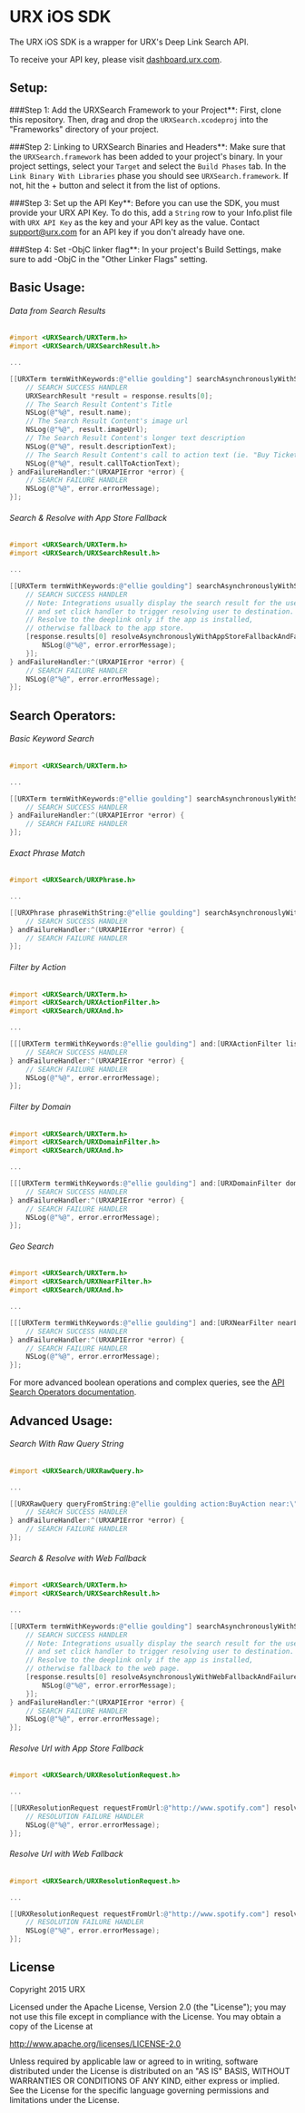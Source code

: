 # URX iOS SDK
The URX iOS SDK is a wrapper for URX's Deep Link Search API. 

To receive your API key, please visit [dashboard.urx.com](http://dashboard.urx.com).

## Setup:
###Step 1: Add the URXSearch Framework to your Project**:
First, clone this repository. Then, drag and drop the ``URXSearch.xcodeproj`` into the "Frameworks" directory of your project.


###Step 2: Linking to URXSearch Binaries and Headers**:
Make sure that the ``URXSearch.framework`` has been added to your project's binary. In your project settings, select your ``Target`` and select the ``Build Phases`` tab.  In the ``Link Binary With Libraries`` phase you should see ``URXSearch.framework``. If not, hit the + button and select it from the list of options.


###Step 3: Set up the API Key**:
Before you can use the SDK, you must provide your URX API Key. To do this, add a `String` row to your Info.plist file with ``URX API Key`` as the key and your API key as the value. Contact support@urx.com for an API key if you don't already have one.

###Step 4: Set -ObjC linker flag**:
In your project's Build Settings, make sure to add -ObjC in the "Other Linker Flags" setting.

## Basic Usage:
###### Data from Search Results
```objective-c
#import <URXSearch/URXTerm.h>
#import <URXSearch/URXSearchResult.h>

...

[[URXTerm termWithKeywords:@"ellie goulding"] searchAsynchronouslyWithSuccessHandler:^(URXSearchResponse *response) {
    // SEARCH SUCCESS HANDLER
    URXSearchResult *result = response.results[0];
    // The Search Result Content's Title
    NSLog(@"%@", result.name);
    // The Search Result Content's image url
    NSLog(@"%@", result.imageUrl);
    // The Search Result Content's longer text description
    NSLog(@"%@", result.descriptionText);
    // The Search Result Content's call to action text (ie. "Buy Tickets")
    NSLog(@"%@", result.callToActionText);
} andFailureHandler:^(URXAPIError *error) {
    // SEARCH FAILURE HANDLER
    NSLog(@"%@", error.errorMessage);
}];
```
###### Search & Resolve with App Store Fallback
```objective-c
#import <URXSearch/URXTerm.h>
#import <URXSearch/URXSearchResult.h>

...

[[URXTerm termWithKeywords:@"ellie goulding"] searchAsynchronouslyWithSuccessHandler:^(URXSearchResponse *response) {
    // SEARCH SUCCESS HANDLER
    // Note: Integrations usually display the search result for the user
    // and set click handler to trigger resolving user to destination.
    // Resolve to the deeplink only if the app is installed,
    // otherwise fallback to the app store.
    [response.results[0] resolveAsynchronouslyWithAppStoreFallbackAndFailureHandler:^(URXAPIError *error) {
        NSLog(@"%@", error.errorMessage);
    }];
} andFailureHandler:^(URXAPIError *error) {
    // SEARCH FAILURE HANDLER
    NSLog(@"%@", error.errorMessage);
}];
```
## Search Operators:

###### Basic Keyword Search
```objective-c
#import <URXSearch/URXTerm.h>

...

[[URXTerm termWithKeywords:@"ellie goulding"] searchAsynchronouslyWithSuccessHandler:^(URXSearchResponse *response) {
    // SEARCH SUCCESS HANDLER
} andFailureHandler:^(URXAPIError *error) {
    // SEARCH FAILURE HANDLER
}];
```

###### Exact Phrase Match
```objective-c
#import <URXSearch/URXPhrase.h>

...

[[URXPhrase phraseWithString:@"ellie goulding"] searchAsynchronouslyWithSuccessHandler:^(URXSearchResponse *response) {
    // SEARCH SUCCESS HANDLER
} andFailureHandler:^(URXAPIError *error) {
    // SEARCH FAILURE HANDLER
}];
```

###### Filter by Action
```objective-c
#import <URXSearch/URXTerm.h>
#import <URXSearch/URXActionFilter.h>
#import <URXSearch/URXAnd.h>

...

[[[URXTerm termWithKeywords:@"ellie goulding"] and:[URXActionFilter listenAction]] searchAsynchronouslyWithSuccessHandler:^(URXSearchResponse *response) {
    // SEARCH SUCCESS HANDLER
} andFailureHandler:^(URXAPIError *error) {
    // SEARCH FAILURE HANDLER
    NSLog(@"%@", error.errorMessage);
}];
```

###### Filter by Domain
```objective-c
#import <URXSearch/URXTerm.h>
#import <URXSearch/URXDomainFilter.h>
#import <URXSearch/URXAnd.h>

...

[[[URXTerm termWithKeywords:@"ellie goulding"] and:[URXDomainFilter domainWithPLD:@"spotify.com"]] searchAsynchronouslyWithSuccessHandler:^(URXSearchResponse *response) {
    // SEARCH SUCCESS HANDLER
} andFailureHandler:^(URXAPIError *error) {
    // SEARCH FAILURE HANDLER
    NSLog(@"%@", error.errorMessage);
}];
```

###### Geo Search
```objective-c
#import <URXSearch/URXTerm.h>
#import <URXSearch/URXNearFilter.h>
#import <URXSearch/URXAnd.h>

...

[[[URXTerm termWithKeywords:@"ellie goulding"] and:[URXNearFilter nearLatitude:37.7811919 AndLongitude:-122.3950664]] searchAsynchronouslyWithSuccessHandler:^(URXSearchResponse *response) {
    // SEARCH SUCCESS HANDLER
} andFailureHandler:^(URXAPIError *error) {
    // SEARCH FAILURE HANDLER
    NSLog(@"%@", error.errorMessage);
}];
```

For more advanced boolean operations and complex queries, see the [API Search Operators documentation](http://developers.urx.com/reference/search-operators.html).

## Advanced Usage:
###### Search With Raw Query String
```objective-c
#import <URXSearch/URXRawQuery.h>

...

[[URXRawQuery queryFromString:@"ellie goulding action:BuyAction near:\"San Francisco\""] searchAsynchronouslyWithSuccessHandler:^(URXSearchResponse *response) {
    // SEARCH SUCCESS HANDLER
} andFailureHandler:^(URXAPIError *error) {
    // SEARCH FAILURE HANDLER
}];
```

###### Search & Resolve with Web Fallback
```objective-c
#import <URXSearch/URXTerm.h>
#import <URXSearch/URXSearchResult.h>

...

[[URXTerm termWithKeywords:@"ellie goulding"] searchAsynchronouslyWithSuccessHandler:^(URXSearchResponse *response) {
    // SEARCH SUCCESS HANDLER
    // Note: Integrations usually display the search result for the user
    // and set click handler to trigger resolving user to destination.
    // Resolve to the deeplink only if the app is installed,
    // otherwise fallback to the web page.
    [response.results[0] resolveAsynchronouslyWithWebFallbackAndFailureHandler:^(URXAPIError *error) {
        NSLog(@"%@", error.errorMessage);
    }];
} andFailureHandler:^(URXAPIError *error) {
    // SEARCH FAILURE HANDLER
    NSLog(@"%@", error.errorMessage);
}];
```
###### Resolve Url with App Store Fallback
```objective-c
#import <URXSearch/URXResolutionRequest.h>

...

[[URXResolutionRequest requestFromUrl:@"http://www.spotify.com"] resolveAsynchronouslyWithAppStoreFallbackAndFailureHandler:^(URXAPIError *error) {
    // RESOLUTION FAILURE HANDLER
    NSLog(@"%@", error.errorMessage);
}];
```
###### Resolve Url with Web Fallback
```objective-c
#import <URXSearch/URXResolutionRequest.h>

...

[[URXResolutionRequest requestFromUrl:@"http://www.spotify.com"] resolveAsynchronouslyWithWebFallbackAndFailureHandler:^(URXAPIError *error) {
    // RESOLUTION FAILURE HANDLER
    NSLog(@"%@", error.errorMessage);
}];
```

License
-------
Copyright 2015 URX

Licensed under the Apache License, Version 2.0 (the "License");
you may not use this file except in compliance with the License.
You may obtain a copy of the License at

   http://www.apache.org/licenses/LICENSE-2.0

Unless required by applicable law or agreed to in writing, software
distributed under the License is distributed on an "AS IS" BASIS,
WITHOUT WARRANTIES OR CONDITIONS OF ANY KIND, either express or implied.
See the License for the specific language governing permissions and
limitations under the License.
